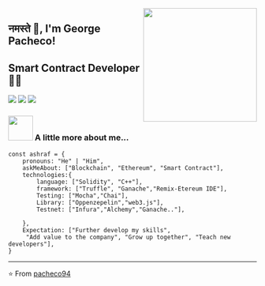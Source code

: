 <img align='right' src="https://media.giphy.com/media/M9gbBd9nbDrOTu1Mqx/giphy.gif" width="230">

## नमस्ते 🙏, I'm George Pacheco!
## Smart Contract Developer 👨‍💻

[![](https://img.shields.io/badge/LinkedIn-ashrafkm-blue)](https://www.linkedin.com/in/ashraf-k-m-149a3494/)
[![](https://img.shields.io/badge/LinkedIn-george-pacheco-lebeque-eth-blue)](https://www.linkedin.com/in/george-pacheco-lebeque-eth/)
[![](https://img.shields.io/badge/Gmail-pgeorgealberto@gmail.com-red)](mailto:pgeorgealberto@gmail.com)


### <img src="https://media.giphy.com/media/VgCDAzcKvsR6OM0uWg/giphy.gif" width="50"> A little more about me...  

```solidity
const ashraf = {
    pronouns: "He" | "Him",
    askMeAbout: ["Blockchain", "Ethereum", "Smart Contract"],
    technologies:{
        language: ["Solidity", "C++"],
        framework: ["Truffle", "Ganache","Remix-Etereum IDE"],
        Testing: ["Mocha","Chai"],
        Library: ["Oppenzepelin","web3.js"],
        Testnet: ["Infura","Alchemy","Ganache.."],
        
    },
    Expectation: ["Further develop my skills", 
     "Add value to the company", "Grow up together", "Teach new developers"],
}
```

---
⭐️ From [pacheco94](https://github.com/pacheco94)


<!---
pacheco94/pacheco94 is a ✨ special ✨ repository because its `README.md` (this file) appears on your GitHub profile.
You can click the Preview link to take a look at your changes.
--->
